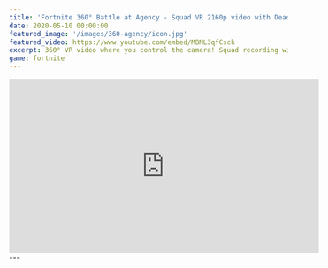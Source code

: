 ```yaml
---
title: 'Fortnite 360° Battle at Agency - Squad VR 2160p video with Deadpool and choppers'
date: 2020-05-10 00:00:00
featured_image: '/images/360-agency/icon.jpg'
featured_video: https://www.youtube.com/embed/MBML3qfCsck
excerpt: 360° VR video where you control the camera! Squad recording with Snowkingnorway, mystery_gamerxx and old123456.
game: fortnite
---
```

<iframe width="560" height="315" src="https://www.youtube.com/embed/MBML3qfCsck" frameborder="0" allow="accelerometer; autoplay; encrypted-media; gyroscope; picture-in-picture" allowfullscreen></iframe>
---
